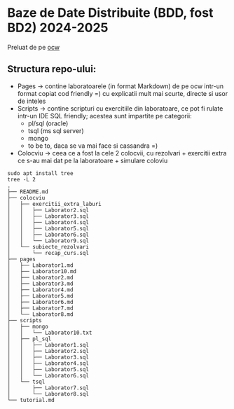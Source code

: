 # Baze de Date Distribuite (BDD, fost BD2) 2024-2025
Preluat de pe [ocw](https://ocw.cs.pub.ro/courses/bdd)
## Structura repo-ului:
- Pages -> contine laboratoarele (in format Markdown) de pe ocw intr-un format copiat cod friendly =) cu explicatii mult mai scurte, directe si usor de inteles
- Scripts -> contine scripturi cu exercitiile din laboratoare, ce pot fi rulate intr-un IDE SQL friendly; acestea sunt impartite pe categorii:
    - pl/sql (oracle)
    - tsql (ms sql server)
    - mongo
    - to be to, daca se va mai face si cassandra =)
- Colocviu -> ceea ce a fost la cele 2 colocvii, cu rezolvari + exercitii extra ce s-au mai dat pe la laboratoare + simulare coloviu
```
sudo apt install tree
tree -L 2
.
├── README.md
├── colocviu
│   ├── exercitii_extra_laburi
│   │   ├── Laborator2.sql
│   │   ├── Laborator3.sql
│   │   ├── Laborator4.sql
│   │   ├── Laborator5.sql
│   │   ├── Laborator6.sql
│   │   └── Laborator9.sql
│   └── subiecte_rezolvari
│       └── recap_curs.sql
├── pages
│   ├── Laborator1.md
│   ├── Laborator10.md
│   ├── Laborator2.md
│   ├── Laborator3.md
│   ├── Laborator4.md
│   ├── Laborator5.md
│   ├── Laborator6.md
│   ├── Laborator7.md
│   └── Laborator8.md
├── scripts
│   ├── mongo
│   │   └── Laborator10.txt
│   ├── pl_sql
│   │   ├── Laborator1.sql
│   │   ├── Laborator2.sql
│   │   ├── Laborator3.sql
│   │   ├── Laborator4.sql
│   │   ├── Laborator5.sql
│   │   └── Laborator6.sql
│   └── tsql
│       ├── Laborator7.sql
│       └── Laborator8.sql
└── tutorial.md
```